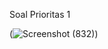 Soal Prioritas 1

(![Screenshot (832)](https://user-images.githubusercontent.com/93631261/220524592-39bc11a8-f2dd-47a5-b5c4-ef75895f4941.png))
